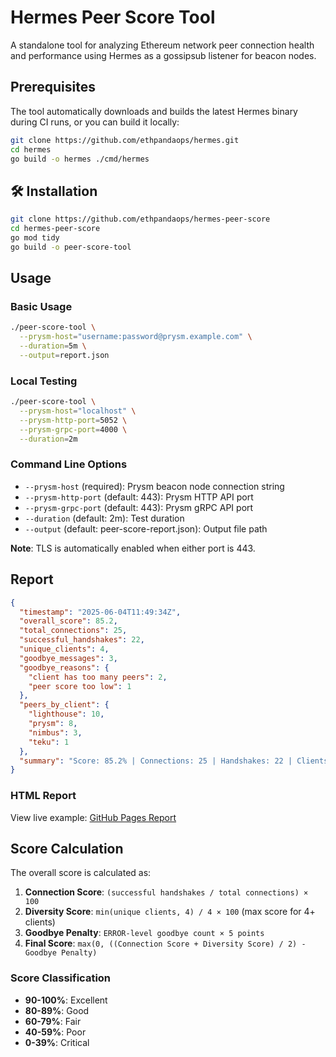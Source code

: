 # Hermes Peer Score Tool

A standalone tool for analyzing Ethereum network peer connection health and performance using Hermes as a gossipsub listener for beacon nodes.

## Prerequisites

The tool automatically downloads and builds the latest Hermes binary during CI runs, or you can build it locally:

```bash
git clone https://github.com/ethpandaops/hermes.git
cd hermes
go build -o hermes ./cmd/hermes
```

## 🛠️ Installation

```bash
git clone https://github.com/ethpandaops/hermes-peer-score
cd hermes-peer-score
go mod tidy
go build -o peer-score-tool
```

## Usage

### Basic Usage
```bash
./peer-score-tool \
  --prysm-host="username:password@prysm.example.com" \
  --duration=5m \
  --output=report.json
```

### Local Testing
```bash
./peer-score-tool \
  --prysm-host="localhost" \
  --prysm-http-port=5052 \
  --prysm-grpc-port=4000 \
  --duration=2m
```

### Command Line Options
- `--prysm-host` (required): Prysm beacon node connection string
- `--prysm-http-port` (default: 443): Prysm HTTP API port  
- `--prysm-grpc-port` (default: 443): Prysm gRPC API port
- `--duration` (default: 2m): Test duration
- `--output` (default: peer-score-report.json): Output file path

**Note**: TLS is automatically enabled when either port is 443.

## Report

```json
{
  "timestamp": "2025-06-04T11:49:34Z",
  "overall_score": 85.2,
  "total_connections": 25,
  "successful_handshakes": 22,
  "unique_clients": 4,
  "goodbye_messages": 3,
  "goodbye_reasons": {
    "client has too many peers": 2,
    "peer score too low": 1
  },
  "peers_by_client": {
    "lighthouse": 10,
    "prysm": 8,
    "nimbus": 3,
    "teku": 1
  },
  "summary": "Score: 85.2% | Connections: 25 | Handshakes: 22 | Clients: 4 | Goodbyes: 3"
}
```

### HTML Report

View live example: [GitHub Pages Report](https://ethpandaops.github.io/hermes-peer-score/)

## Score Calculation

The overall score is calculated as:

1. **Connection Score**: `(successful handshakes / total connections) × 100`
2. **Diversity Score**: `min(unique clients, 4) / 4 × 100` (max score for 4+ clients)
3. **Goodbye Penalty**: `ERROR-level goodbye count × 5 points`
4. **Final Score**: `max(0, ((Connection Score + Diversity Score) / 2) - Goodbye Penalty)`

### Score Classification
- **90-100%**: Excellent
- **80-89%**: Good  
- **60-79%**: Fair
- **40-59%**: Poor
- **0-39%**: Critical


